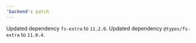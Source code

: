 ```yaml
---
'backend': patch
---
```


Updated dependency `fs-extra` to `11.2.0`.
Updated dependency `@types/fs-extra` to `11.0.4`.
